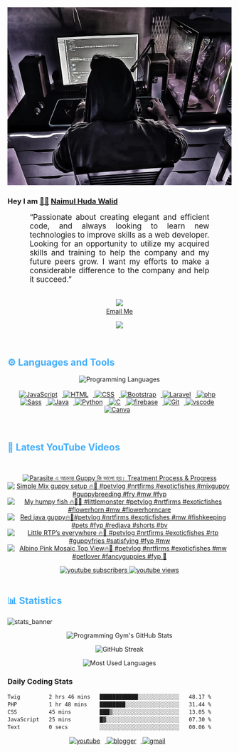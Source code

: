 <!-- ![github_cover_banner](https://www.digitalsolutionservices.com/img/services/web%20development.gif)-->

<div align="center" style="display:block;">
    <img height="400px" width="100%" alt="github cover banner" src="https://raw.githubusercontent.com/NaimulHudaWalid/NaimulHudaWalid/main/272276268_3114779035434264_920860974401480824_n.jpg"/> 
</div>

### Hey I am [👨🏻‍][facebook] [Naimul Huda Walid][youtube]



<p align:"center" style="text-align: justify; margin: 0 50px; font-size: 17px;" >
   “Passionate about creating elegant and efficient code, and always looking to learn new technologies to improve skills as a web developer. Looking for an opportunity to utilize my acquired skills and training to help the company and my future peers grow. I want my efforts to make a considerable difference to the company and help it succeed.”
<br>
<br>
<div align="center">

![](https://visitor-badge.glitch.me/badge?page_id=NaimulHudaWalid)
    <br />
[Email Me](mailto:dev.naimulhuda@gmail.com)
</div>
</p>
<!-- Typing SVG by DenverCoder1 - https://github.com/DenverCoder1/readme-typing-svg -->
<p align="center">
<!--   <a href="https://github.com/DenverCoder1/readme-typing-svg"> -->
    <img src="https://readme-typing-svg.herokuapp.com?color=E22FE4&width=380&height=45&lines=Open-Source+Enthusiast;Learning+In+Public;Empowering+Others;Nice+To+Meet+You+...&center=true"></a>

</p>
<br>
<!-- Languages and Tools -->

<h2 style="color: #44AEFB">⚙️ Languages and Tools</h2>
<div align="center" style="display:block;">
    <img width="100px" alt="Programming Languages" src="https://user-images.githubusercontent.com/78341798/194531121-47b0119a-ce00-439d-b586-125f86acb098.png"/> 
</div>
<br>   
<!-- Icons Resources -->
<!-- https://devicon.dev/ -->
<!-- https://cdn.jsdelivr.net/npm/simple-icons@v3/icons/ -->
<div align="center">
  <a href="https://developer.mozilla.org/en-US/docs/Web/JavaScript" target="_blank" rel="noreferrer">
      <img  alt="JavaScript" height="50px" style="padding-right:10px;" src="https://cdn.jsdelivr.net/gh/devicons/devicon/icons/javascript/javascript-plain.svg"/>
  </a>
  
 
  <a href="https://developer.mozilla.org/en-US/docs/Web/HTML" target="_blank" rel="noreferrer">
      <img  alt="HTML" height="50px" style="padding-right:10px;" src="https://cdn.jsdelivr.net/gh/devicons/devicon/icons/html5/html5-original.svg"/>
  </a>
  <a href="https://developer.mozilla.org/en-US/docs/Web/CSS" target="_blank" rel="noreferrer">
      <img  alt="CSS" height="50px" style="padding-right:10px;" src="https://cdn.jsdelivr.net/gh/devicons/devicon/icons/css3/css3-original.svg"/>
  </a>
  <a href="https://getbootstrap.com/" target="_blank" rel="noreferrer">
      <img  alt="Bootstrap" height="50px" style="padding-right:10px;" src="https://cdn.jsdelivr.net/gh/devicons/devicon/icons/bootstrap/bootstrap-original.svg"/>
  </a> 
  <a href="https://laravel.com/" target="_blank" rel="noreferrer">
      <img  alt="Laravel" height="50px" style="padding-right:10px;" src="https://cdn.jsdelivr.net/gh/devicons/devicon/icons/laravel/laravel-plain.svg"/>
  </a>
  <a href="https://www.php.net/" target="_blank" rel="noreferrer">
      <img  alt="php" height="50px" style="padding-right:10px;" src="https://cdn.jsdelivr.net/gh/devicons/devicon/icons/php/php-original.svg"/>
  </a>
  <a href="https://sass-lang.com/" target="_blank" rel="noreferrer">
      <img  alt="Sass" height="50px" style="padding-right:10px;" src="https://cdn.jsdelivr.net/gh/devicons/devicon/icons/sass/sass-original.svg"/>
  </a>
  <a href="https://www.java.com/en/" target="_blank" rel="noreferrer">
      <img  alt="Java" height="50px" style="padding-right:10px;" src="https://cdn.jsdelivr.net/gh/devicons/devicon/icons/java/java-original.svg"/>
  </a>    
  <a href="https://www.python.org/" target="_blank" rel="noreferrer">
      <img  alt="Python" height="50px" style="padding-right:10px;" src="https://cdn.jsdelivr.net/gh/devicons/devicon/icons/python/python-original.svg"/>
  </a>
  <a href="https://www.cprogramming.com/" target="_blank" rel="noreferrer">
      <img  alt="C" height="50px" style="padding-right:10px;" src="https://cdn.jsdelivr.net/gh/devicons/devicon/icons/c/c-original.svg"/>
  </a>
  
  <a href="https://firebase.google.com/" target="_blank" rel="noreferrer">
      <img  alt="firebase" height="50px" style="padding-right:10px;" src="https://cdn.jsdelivr.net/gh/devicons/devicon/icons/firebase/firebase-plain.svg"/>
  </a>
 
  <a href="https://git-scm.com/" target="_blank" rel="noreferrer">
      <img  alt="Git" height="50px" style="padding-right:10px;" src="https://cdn.jsdelivr.net/gh/devicons/devicon/icons/git/git-original.svg"/>
  </a>
  
  <a href="https://code.visualstudio.com/" target="_blank" rel="noreferrer">
      <img  alt="vscode" height="50px" style="padding-right:10px;"src="https://cdn.jsdelivr.net/gh/devicons/devicon/icons/vscode/vscode-original.svg"/>
  </a>
  <a href="https://www.canva.com/" target="_blank" rel="noreferrer">
      <img  alt="Canva" height="50px" style="padding-right:10px;" src="https://cdn.jsdelivr.net/gh/devicons/devicon/icons/canva/canva-original.svg"/> 
  </a>
</div>
<br>
<br>

<!-- Latest YouTube Videos -->

<h2 style="color: #44AEFB">🎦 Latest YouTube Videos</h2>
<br />

<!-- Resource/Reference: https://github.com/DenverCoder1/github-readme-youtube-cards -->
<div class="youtube videos cards" align="center">

<!-- BEGIN YOUTUBE-CARDS -->
[![Parasite এ আক্রান্ত Guppy কি ভালো হয়।  Treatment Process & Progress](https://ytcards.demolab.com/?id=6SzGDERkXRU&title=Parasite+%E0%A6%8F+%E0%A6%86%E0%A6%95%E0%A7%8D%E0%A6%B0%E0%A6%BE%E0%A6%A8%E0%A7%8D%E0%A6%A4+Guppy+%E0%A6%95%E0%A6%BF+%E0%A6%AD%E0%A6%BE%E0%A6%B2%E0%A7%8B+%E0%A6%B9%E0%A6%AF%E0%A6%BC%E0%A5%A4++Treatment+Process+%26+Progress&lang=en&timestamp=1711587347&background_color=%230d1117&title_color=%23ffffff&stats_color=%23dedede&max_title_lines=1&width=250&border_radius=5 "Parasite এ আক্রান্ত Guppy কি ভালো হয়।  Treatment Process & Progress")](https://www.youtube.com/watch?v=6SzGDERkXRU)
[![Simple Mix guppy setup 🔥🖤 #petvlog #nrtfirms #exoticfishes #mixguppy #guppybreeding #fry #mw #fyp](https://ytcards.demolab.com/?id=VtDj3WnyL28&title=Simple+Mix+guppy+setup+%F0%9F%94%A5%F0%9F%96%A4+%23petvlog+%23nrtfirms+%23exoticfishes+%23mixguppy+%23guppybreeding+%23fry+%23mw+%23fyp&lang=en&timestamp=1711570100&background_color=%230d1117&title_color=%23ffffff&stats_color=%23dedede&max_title_lines=1&width=250&border_radius=5 "Simple Mix guppy setup 🔥🖤 #petvlog #nrtfirms #exoticfishes #mixguppy #guppybreeding #fry #mw #fyp")](https://www.youtube.com/watch?v=VtDj3WnyL28)
[![My humpy fish 🔥🖤😈 #littlemonster #petvlog #nrtfirms #exoticfishes #flowerhorn #mw #flowerhorncare](https://ytcards.demolab.com/?id=DkFD-YWffeM&title=My+humpy+fish+%F0%9F%94%A5%F0%9F%96%A4%F0%9F%98%88+%23littlemonster+%23petvlog+%23nrtfirms+%23exoticfishes+%23flowerhorn+%23mw+%23flowerhorncare&lang=en&timestamp=1711498396&background_color=%230d1117&title_color=%23ffffff&stats_color=%23dedede&max_title_lines=1&width=250&border_radius=5 "My humpy fish 🔥🖤😈 #littlemonster #petvlog #nrtfirms #exoticfishes #flowerhorn #mw #flowerhorncare")](https://www.youtube.com/watch?v=DkFD-YWffeM)
[![Red java guppy🔥🖤#petvlog #nrtfirms #exoticfishes #mw #fishkeeping #pets #fyp #redjava #shorts #bv](https://ytcards.demolab.com/?id=HhIBIrricWo&title=Red+java+guppy%F0%9F%94%A5%F0%9F%96%A4%23petvlog+%23nrtfirms+%23exoticfishes+%23mw+%23fishkeeping+%23pets+%23fyp+%23redjava+%23shorts+%23bv&lang=en&timestamp=1711462449&background_color=%230d1117&title_color=%23ffffff&stats_color=%23dedede&max_title_lines=1&width=250&border_radius=5 "Red java guppy🔥🖤#petvlog #nrtfirms #exoticfishes #mw #fishkeeping #pets #fyp #redjava #shorts #bv")](https://www.youtube.com/watch?v=HhIBIrricWo)
[![Little RTP’s everywhere 🔥🖤 #petvlog #nrtfirms #exoticfishes #rtp #guppyfries #satisfying #fyp #mw](https://ytcards.demolab.com/?id=sEJldUrxfmI&title=Little+RTP%E2%80%99s+everywhere+%F0%9F%94%A5%F0%9F%96%A4+%23petvlog+%23nrtfirms+%23exoticfishes+%23rtp+%23guppyfries+%23satisfying+%23fyp+%23mw&lang=en&timestamp=1711411871&background_color=%230d1117&title_color=%23ffffff&stats_color=%23dedede&max_title_lines=1&width=250&border_radius=5 "Little RTP’s everywhere 🔥🖤 #petvlog #nrtfirms #exoticfishes #rtp #guppyfries #satisfying #fyp #mw")](https://www.youtube.com/watch?v=sEJldUrxfmI)
[![Albino Pink Mosaic Top View🔥🖤 #petvlog #nrtfirms #exoticfishes #mw #petlover #fancyguppies #fyp 💯](https://ytcards.demolab.com/?id=b6u5jNCb3HU&title=Albino+Pink+Mosaic+Top+View%F0%9F%94%A5%F0%9F%96%A4+%23petvlog+%23nrtfirms+%23exoticfishes+%23mw+%23petlover+%23fancyguppies+%23fyp+%F0%9F%92%AF&lang=en&timestamp=1711368798&background_color=%230d1117&title_color=%23ffffff&stats_color=%23dedede&max_title_lines=1&width=250&border_radius=5 "Albino Pink Mosaic Top View🔥🖤 #petvlog #nrtfirms #exoticfishes #mw #petlover #fancyguppies #fyp 💯")](https://www.youtube.com/watch?v=b6u5jNCb3HU)
<!-- END YOUTUBE-CARDS -->
</div>

<!-- Begin Youtube Buttons -->
<!-- Resource/Reference:  https://github.com/DenverCoder1/custom-icon-badges -->
<div class="youtube buttons" align="center">
    <a href="https://www.youtube.com/channel/UCa3YaFwzSII0kKg3Nads2dQ"  target="_blank">
        <img alt="youtube subscribers" src="https://img.shields.io/youtube/channel/subscribers/UCa3YaFwzSII0kKg3Nads2dQ?logo=youtube&logoColor=red&style=for-the-badge"/>
    </a> 
    <a href="https://www.youtube.com/channel/UCa3YaFwzSII0kKg3Nads2dQ"  target="_blank">
        <img alt="youtube views" src="https://custom-icon-badges.demolab.com/youtube/channel/views/UCa3YaFwzSII0kKg3Nads2dQ?color=%23E05D44&logo=eye&logoColor=white&style=for-the-badge&labelColor=#555555"/>
    </a> 
</div>
<br>
<!-- End Youtube Buttons -->

<!-- Statistics -->

<h2 style="color: #44AEFB">📊 Statistics</h2>

![stats_banner](https://user-images.githubusercontent.com/78341798/194534778-d662496c-ae00-4e8d-ae9b-b90912054e7f.gif)

<!-- Begin Stats Cards -->
<!-- Resources:  -->
<!-- Github & Languages Stats: https://github.com/naimul15-12090/github-readme-stats --> 
<!-- Streak Stats: https://github.com/denvercoder1/github-readme-streak-stats -->
<!-- Change the value after ?username= to your GitHub username. -->
<div class="stats" align="center">

![Programming Gym's GitHub Stats](https://github-readme-stats.vercel.app/api?username=NaimulHudaWalid&hide=stars&count_private=true&show_icons=true&theme=algolia&border_radius=20)

![GitHub Streak](https://streak-stats.demolab.com?user=NaimulHudaWalid&count_private=true&theme=algolia&border_radius=22)

![Most Used Languages](https://github-readme-stats.vercel.app/api/top-langs/?username=NaimulHudaWalid&langs_count=8&layout=compact&show_icons=true&theme=algolia&border_radius=20)
    
<!-- ![Top Langs](https://github-readme-stats.vercel.app/api/top-langs/?username=naimul15-12090&langs_count=8) -->
<!-- [![Top Langs](https://github-readme-stats.vercel.app/api/top-langs/?username=naimul15-12090&layout=compact)](https://github.com/anuraghazra/github-readme-stats)
 -->
    
</div>
<!--  End Stats Cards -->



### Daily Coding Stats
<!--START_SECTION:waka-->

```txt
Twig         2 hrs 46 mins   ████████████░░░░░░░░░░░░░   48.17 %
PHP          1 hr 48 mins    ████████░░░░░░░░░░░░░░░░░   31.44 %
CSS          45 mins         ███▒░░░░░░░░░░░░░░░░░░░░░   13.05 %
JavaScript   25 mins         █▓░░░░░░░░░░░░░░░░░░░░░░░   07.30 %
Text         0 secs          ░░░░░░░░░░░░░░░░░░░░░░░░░   00.06 %
```

<!--END_SECTION:waka-->
<!-- Begin Footer -->
<!-- Icons Resources -->
<!-- https://devicon.dev/ -->
<div class="footer" align="center" style="margin:15px;">
    <a href="https://www.youtube.com/channel/UCa3YaFwzSII0kKg3Nads2dQ" target="_blank">
        <img  style="margin:0 10px 10px 0;" src="https://user-images.githubusercontent.com/78341798/194531650-698ef1b1-9cbd-4b4f-96ef-5a2ec4b5d7e6.svg" alt="youtube" width="40px"/>
    </a>
    <a href="https://www.linkedin.com/in/naimulhudawalid/" target="_blank">
        <img style="margin:0 10px 10px 0;" src="https://user-images.githubusercontent.com/78341798/194531458-b5dfeb1b-bad5-4dfa-909a-2e402262db9a.svg" alt="blogger" width="40px"/>
    </a>
    <a href="mailto:dev.naimulhuda@gmail.com" target="_blank">
        <img style="margin:0 10px 10px 0;" src="https://user-images.githubusercontent.com/78341798/194531383-ddb2b774-5bb9-491c-b601-4a4a7d9792fb.svg" alt="gmail" width="40px"/>
    </a>
</div>
<!-- End Footer -->

[youtube]: https://www.youtube.com/channel/UCa3YaFwzSII0kKg3Nads2dQ
[facebook]: https://www.facebook.com/profile.php?id=100007065945838
